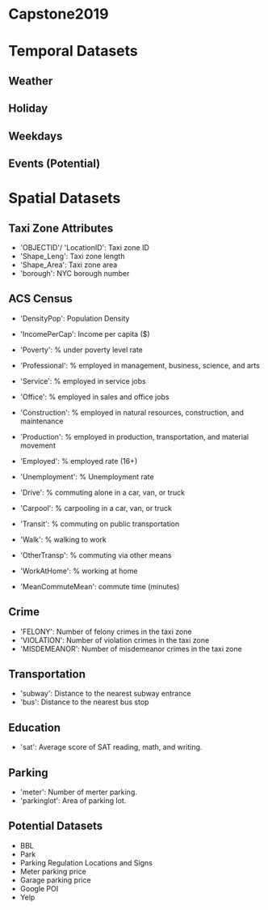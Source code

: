 # Capstone2019

# Temporal Datasets
## Weather
## Holiday
## Weekdays
## Events (Potential)

# Spatial Datasets
## Taxi Zone Attributes
- 'OBJECTID'/ 'LocationID': Taxi zone ID
- 'Shape_Leng': Taxi zone length
- 'Shape_Area': Taxi zone area
- 'borough': NYC borough number

## ACS Census
- 'DensityPop': Population Density
- 'IncomePerCap': Income per capita ($)
- 'Poverty': % under poverty level rate
- 'Professional': % employed in management, business, science, and arts
- 'Service': % employed in service jobs
- 'Office': % employed in sales and office jobs
- 'Construction': % employed in natural resources, construction, and maintenance
- 'Production': % employed in production, transportation, and material movement
- 'Employed': % employed rate (16+)
- 'Unemployment': % Unemployment rate

- 'Drive': % commuting alone in a car, van, or truck
- 'Carpool': % carpooling in a car, van, or truck
- 'Transit': % commuting on public transportation
- 'Walk': % walking to work
- 'OtherTransp': % commuting via other means
- 'WorkAtHome': % working at home
- 'MeanCommuteMean': commute time (minutes)

## Crime
- 'FELONY': Number of felony crimes in the taxi zone
- 'VIOLATION': Number of violation crimes in the taxi zone
- 'MISDEMEANOR': Number of misdemeanor crimes in the taxi zone

## Transportation
- 'subway': Distance to the nearest subway entrance
- 'bus': Distance to the nearest bus stop

## Education
- 'sat': Average score of SAT reading, math, and writing.

## Parking
- 'meter': Number of merter parking.
- 'parkinglot': Area of parking lot.

## Potential Datasets
- BBL
- Park
- Parking Regulation Locations and Signs
- Meter parking price
- Garage parking price
- Google POI
- Yelp
